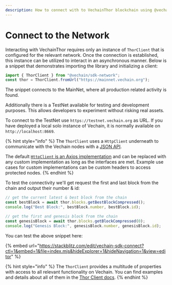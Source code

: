 ```yaml
---
description: How to connect with to VechainThor blockchain using @vechain/sdk-network
---
```


# Connect to the Network

Interacting with VechainThor requires only an instance of `ThorClient` that is configured for the relevant network. Once the connection is established, this instance can be utilized to interact in an asynchronous manner. Below is a snippet that demonstrates importing the library and initializing a client:

```js
import { ThorClient } from "@vechain/sdk-network";
const thor = ThorClient.fromUrl("https://mainnet.vechain.org");
```

The snippet connects to the MainNet, where all production related activity is found.

Additionally there is a TestNet available for testing and development purposes. This allows developers to experiment without risking real assets.

To connect to the TestNet use `https://testnet.vechain.org` as URL. If you have deployed a local solo instance of Vechain, it is normally available on `http://localhost:8669`.

{% hint style="info" %}
The `ThorClient` uses a `HttpClient` underneath to communicate with the Vechain nodes with a [JSON API](https://mainnet.vechain.org/doc/swagger-ui/).

The default [`HttpClient` is an Axios implementation](https://github.com/vechain/vechain-sdk-js/blob/v1.0.0/packages/network/src/utils/http/http-client.ts) and can be replaced with any custom implementation as long as the interfaces are met. Example use cases for custom implementations can be custom headers to access protected nodes.
{% endhint %}

To test the connectivity we'll get request the first and last block from the chain and output their number & id:

```js
// get the current latest & best block from the chain
const bestBlock = await thor.blocks.getBestBlockCompressed();
console.log("Best Block:", bestBlock.number, bestBlock.id);

// get the first and genesis block from the chain
const genesisBlock = await thor.blocks.getBlockCompressed(0);
console.log("Genesis Block:", genesisBlock.number, genesisBlock.id);
```

You can test the above snippet here:

{% embed url="https://stackblitz.com/edit/vechain-sdk-connect?ctl=1&embed=1&file=index.mjs&hideExplorer=1&hideNavigation=1&view=editor" %}

{% hint style="info" %}
The `ThorClient` provides a multitude of properties with access to all relevant functionality on Vechain. You can find examples and details about all of them in the [Thor Client docs](../../../developer-resources/sdks-and-providers/sdk/thor-client.md).
{% endhint %}
